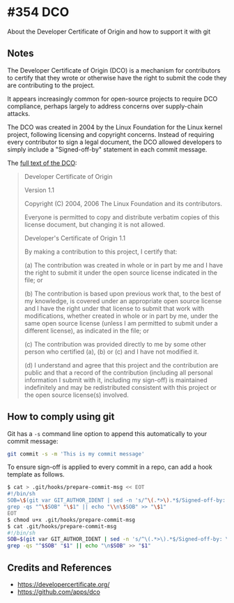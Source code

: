 # #354 DCO

About the Developer Certificate of Origin and how to support it with git

## Notes

The Developer Certificate of Origin (DCO) is a mechanism for contributors to certify that they wrote or otherwise have the right to submit the code they are contributing to the project.

It appears increasingly common for open-source projects to require DCO compliance,
perhaps largely to address concerns over supply-chain attacks.

The DCO was created in 2004 by the Linux Foundation for the Linux kernel project, following licensing and copyright concerns. Instead of requiring every contributor to sign a legal document, the DCO allowed developers to simply include a "Signed-off-by" statement in each commit message.

The [full text of the DCO](https://developercertificate.org/):

> Developer Certificate of Origin
>
> Version 1.1
>
>Copyright (C) 2004, 2006 The Linux Foundation and its contributors.
>
> Everyone is permitted to copy and distribute verbatim copies of this
> license document, but changing it is not allowed.
>
> Developer's Certificate of Origin 1.1
>
> By making a contribution to this project, I certify that:
>
> (a) The contribution was created in whole or in part by me and I
> have the right to submit it under the open source license
> indicated in the file; or
>
> (b) The contribution is based upon previous work that, to the best
> of my knowledge, is covered under an appropriate open source
> license and I have the right under that license to submit that
> work with modifications, whether created in whole or in part
> by me, under the same open source license (unless I am
> permitted to submit under a different license), as indicated
> in the file; or
>
> (c) The contribution was provided directly to me by some other
> person who certified (a), (b) or (c) and I have not modified
> it.
>
> (d) I understand and agree that this project and the contribution
> are public and that a record of the contribution (including all
> personal information I submit with it, including my sign-off) is
> maintained indefinitely and may be redistributed consistent with
> this project or the open source license(s) involved.

## How to comply using git

Git has a `-s` command line option to append this automatically to your commit message:

```sh
git commit -s -m 'This is my commit message'
```

To ensure sign-off is applied to every commit in a repo, can add a hook template as follows.

```sh
$ cat > .git/hooks/prepare-commit-msg << EOT
#!/bin/sh
SOB=\$(git var GIT_AUTHOR_IDENT | sed -n 's/^\(.*>\).*$/Signed-off-by: \1/p')
grep -qs "^\$SOB" "\$1" || echo "\\n\$SOB" >> "\$1"
EOT
$ chmod u+x .git/hooks/prepare-commit-msg
$ cat .git/hooks/prepare-commit-msg
#!/bin/sh
SOB=$(git var GIT_AUTHOR_IDENT | sed -n 's/^\(.*>\).*$/Signed-off-by: \1/p')
grep -qs "^$SOB" "$1" || echo "\n$SOB" >> "$1"
```

## Credits and References

* <https://developercertificate.org/>
* <https://github.com/apps/dco>
